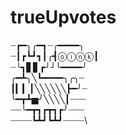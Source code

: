 # trueUpvotes
┈┏━╮╭━┓┈╭━━━━╮\
┈┃┏┗┛┓┃╭┫ⓞⓘⓝⓚ┃\
┈╰┓▋▋┏╯╯╰━━━━╯\
╭━┻╮╲┗━━━━╮╭╮┈\
┃▎▎┃╲╲╲╲╲╲┣━╯┈\
╰━┳┻▅╯╲╲╲╲┃┈┈┈\
┈┈╰━┳┓┏┳┓┏╯┈┈┈\
┈┈┈┈┗┻┛┗┻┛┈┈┈┈\
